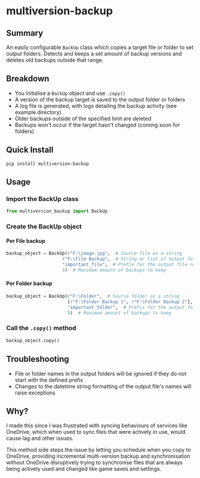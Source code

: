 # multiversion-backup

## Summary
An easily configurable `BackUp` class which copies a target file or folder to set output folders. Detects and keeps a set amount of backup versions and deletes old backups outside that range. 

## Breakdown

- You initialise a `BackUp` object and use `.copy()`
- A version of the backup target is saved to the output folder or folders
- A log file is generated, with logs detailing the backup activity (see example directory)
- Older backups outside of the specified limit are deleted
- Backups won't occur if the target hasn't changed (coming soon for folders)

## Quick Install

```
pip install multiversion-backup
```

## Usage

### Import the BackUp class
```python
from multiversion_backup import BackUp
```
### Create the BackUp object

#### Per File backup

```python
backup_object = BackUp(r"F:\image.jpg",  # Source file as a string
                     r"F:\File Backup",  # String or list of output folders
                     "important_file",  # Prefix for the output file name and log messages
                     3)  # Maximum amount of backups to keep
```

#### Per Folder backup

```python
backup_object = BackUp(r"F:\Folder",  # Source folder as a string
                       [r"F:\Folder Backup 1", r"F:\Folder Backup 2"],  # String or list of output folders
                       "important_folder",  # Prefix for the output folder name and log messages
                       5)  # Maximum amount of backups to keep
```

### Call the `.copy()` method

```python
backup_object.copy()
```

## Troubleshooting

- File or folder names in the output folders will be ignored if they do not start with the defined prefix
- Changes to the datetime string formatting of the output file's names will raise exceptions

## Why?

I made this since I was frustrated with syncing behaviours of services like OneDrive, which when used to sync files that were actively in use, would cause lag and other issues.

This method side steps the issue by letting you schedule when you copy to OneDrive, providing incremental multi-version backup and synchronisation without OneDrive disruptively trying to synchronise files that are always being actively used and changed like game saves and settings.